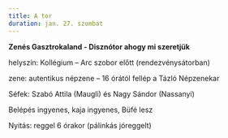 ```yaml
---
title: A tor
duration: jan. 27. szombat
---
```


**Zenés Gasztrokaland - Disznótor ahogy mi szeretjük**

helyszín: Kollégium – Arc szobor előtt (rendezvénysátorban)

zene: autentikus népzene – 16 órától fellép a Tázló Népzenekar

Séfek: Szabó Attila (Maugli) és Nagy Sándor (Nassanyi)

Belépés ingyenes, kaja ingyenes, Büfé lesz

Nyitás: reggel 6 órakor (pálinkás jóreggelt)
